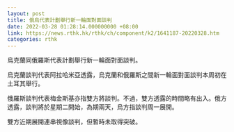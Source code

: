 ```yaml
---
layout: post
title: 俄烏代表計劃舉行新一輪面對面談判
date: 2022-03-28 01:28:14.000000000 +08:00
link: https://news.rthk.hk/rthk/ch/component/k2/1641187-20220328.htm
categories: rthk
---
```


烏克蘭同俄羅斯代表計劃舉行新一輪面對面談判。

烏克蘭談判代表阿拉哈米亞透露，烏克蘭和俄羅斯之間新一輪面對面談判本周初在土耳其舉行。

俄羅斯談判代表梅金斯基亦指雙方將談判。不過，雙方透露的時間略有出入。俄方透露，談判將於星期二開始，為期兩天，烏方指談判周一展開。

雙方近期展開連串視像談判，但暫時未取得突破。
